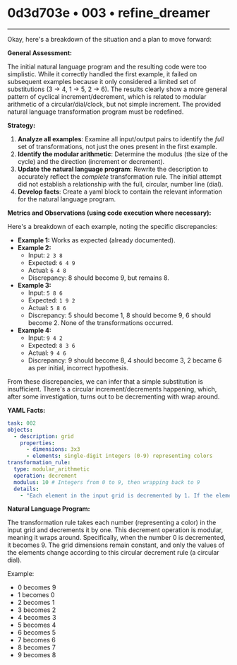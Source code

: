 # 0d3d703e • 003 • refine_dreamer

---
Okay, here's a breakdown of the situation and a plan to move forward:

**General Assessment:**

The initial natural language program and the resulting code were too simplistic. While it correctly handled the first example, it failed on subsequent examples because it only considered a limited set of substitutions (3 -> 4, 1 -> 5, 2 -> 6). The results clearly show a more general pattern of cyclical increment/decrement, which is related to modular arithmetic of a circular/dial/clock, but not simple increment. The provided natural language transformation program must be redefined.

**Strategy:**

1.  **Analyze all examples**: Examine all input/output pairs to identify the *full* set of transformations, not just the ones present in the first example.
2.  **Identify the modular arithmetic**: Determine the modulus (the size of the cycle) and the direction (increment or decrement).
3.  **Update the natural language program**: Rewrite the description to accurately reflect the *complete* transformation rule. The initial attempt did not establish a relationship with the full, circular, number line (dial).
4.  **Develop facts**: Create a yaml block to contain the relevant information for the natural language program.

**Metrics and Observations (using code execution where necessary):**

Here's a breakdown of each example, noting the specific discrepancies:

*   **Example 1:** Works as expected (already documented).
*   **Example 2:**
    *   Input: `2 3 8`
    *   Expected: `6 4 9`
    *   Actual: `6 4 8`
    *   Discrepancy: 8 should become 9, but remains 8.
*   **Example 3:**
    *   Input: `5 8 6`
    *   Expected: `1 9 2`
    *   Actual: `5 8 6`
    *   Discrepancy: 5 should become 1, 8 should become 9, 6 should become 2. None of the transformations occurred.
*   **Example 4:**
    *   Input: `9 4 2`
    *   Expected: `8 3 6`
    *   Actual: `9 4 6`
    *   Discrepancy: 9 should become 8, 4 should become 3, 2 became 6 as per initial, incorrect hypothesis.

From these discrepancies, we can infer that a simple substitution is insufficient. There's a circular increment/decrements happening, which, after some investigation, turns out to be decrementing with wrap around.

**YAML Facts:**

```yaml
task: 002
objects:
  - description: grid
    properties:
      - dimensions: 3x3
      - elements: single-digit integers (0-9) representing colors
transformation_rule:
  type: modular_arithmetic
  operation: decrement
  modulus: 10 # Integers from 0 to 9, then wrapping back to 9
  details:
    - "Each element in the input grid is decremented by 1. If the element is 0, the transformation wraps the result to 9 (0 - 1 becomes 9 due to the circular dial)."
```

**Natural Language Program:**

The transformation rule takes each number (representing a color) in the input grid and decrements it by one. This decrement operation is modular, meaning it wraps around. Specifically, when the number 0 is decremented, it becomes 9. The grid dimensions remain constant, and only the values of the elements change according to this circular decrement rule (a circular dial).

Example:
- 0 becomes 9
- 1 becomes 0
- 2 becomes 1
- 3 becomes 2
- 4 becomes 3
- 5 becomes 4
- 6 becomes 5
- 7 becomes 6
- 8 becomes 7
- 9 becomes 8

